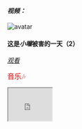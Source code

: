#### *视频：*

![avatar](https://note.youdao.com/yws/api/personal/file/WEB9e7474f6ccedc8b178b1e4be7008dca7?method=download&shareKey=050dfd2a747cfe2b3568ebe8e3b38258&inline=true)

#### 这是*小曈*被害的一天（2）

[*观看*](/v001.html)

<font face="黑体" color=DeepSkyBlue1 size=3>音乐🎶</font>

<iframe height=75 width=100 src="https://note.youdao.com/yws/api/personal/file/WEB0f66fc2c93d591f595d25769b82fa9dfmethod=download&shareKey=319aa49aff5e6ab22177c85fedc52c8e&inline=true">
  
[进入](/music-in.html)
